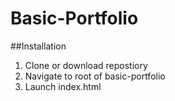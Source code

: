 # Basic-Portfolio

##Installation
1. Clone or download repostiory
2. Navigate to root of basic-portfolio
3. Launch index.html

